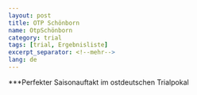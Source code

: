 ```yaml
---
layout: post
title: OTP Schönborn
name: OtpSchönborn
category: trial
tags: [trial, Ergebnisliste]
excerpt_separator: <!--mehr-->
lang: de
---
```

***Perfekter Saisonauftakt im ostdeutschen Trialpokal
